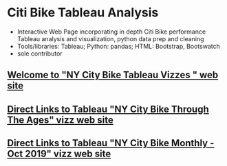 # Citi Bike Tableau Analysis
* Interactive Web Page incorporating in depth Citi Bike performance Tableau analysis and
visualization, python data prep and cleaning
* Tools/libraries: Tableau; Python: pandas; HTML: Bootstrap, Bootswatch
* sole contributor


## [Welcome to <ins>"NY City Bike Tableau Vizzes "</ins> web site ](https://ykrasnikov.github.io/Citi-Bike-Analysis/)

## [Direct Links to Tableau <ins>"NY City Bike Through The Ages"</ins> vizz web site ](https://public.tableau.com/profile/yakov.krasnikov#!/vizhome/CityBikeoveryears/NYCityBikeThroughTheAges)

## [Direct Links to Tableau <ins>"NY City Bike Monthly - Oct 2019" </ins> vizz web site ](https://public.tableau.com/profile/yakov.krasnikov#!/vizhome/CitiBikeOctober2019/NYCityBikeMonthly-Oct2019)
